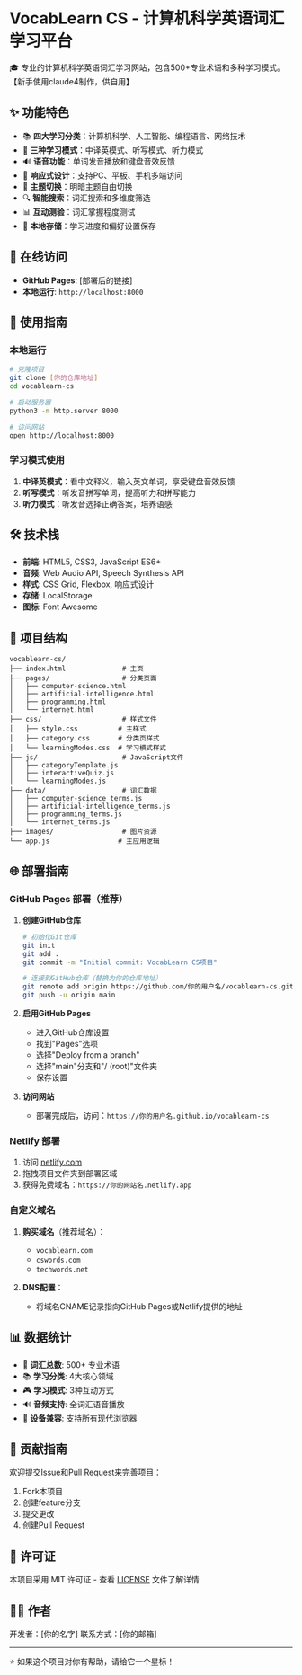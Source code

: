 # VocabLearn CS - 计算机科学英语词汇学习平台

🎓 专业的计算机科学英语词汇学习网站，包含500+专业术语和多种学习模式。
【新手使用claude4制作，供自用】
## ✨ 功能特色

- 📚 **四大学习分类**：计算机科学、人工智能、编程语言、网络技术
- 🎯 **三种学习模式**：中译英模式、听写模式、听力模式
- 🔊 **语音功能**：单词发音播放和键盘音效反馈
- 📱 **响应式设计**：支持PC、平板、手机多端访问
- 🌙 **主题切换**：明暗主题自由切换
- 🔍 **智能搜索**：词汇搜索和多维度筛选
- 📊 **互动测验**：词汇掌握程度测试
- 💾 **本地存储**：学习进度和偏好设置保存

## 🚀 在线访问

- **GitHub Pages**: [部署后的链接]
- **本地运行**: `http://localhost:8000`

## 📖 使用指南

### 本地运行
```bash
# 克隆项目
git clone [你的仓库地址]
cd vocablearn-cs

# 启动服务器
python3 -m http.server 8000

# 访问网站
open http://localhost:8000
```

### 学习模式使用
1. **中译英模式**：看中文释义，输入英文单词，享受键盘音效反馈
2. **听写模式**：听发音拼写单词，提高听力和拼写能力  
3. **听力模式**：听发音选择正确答案，培养语感

## 🛠️ 技术栈

- **前端**: HTML5, CSS3, JavaScript ES6+
- **音频**: Web Audio API, Speech Synthesis API
- **样式**: CSS Grid, Flexbox, 响应式设计
- **存储**: LocalStorage
- **图标**: Font Awesome

## 📁 项目结构

```
vocablearn-cs/
├── index.html              # 主页
├── pages/                  # 分类页面
│   ├── computer-science.html
│   ├── artificial-intelligence.html
│   ├── programming.html
│   └── internet.html
├── css/                    # 样式文件
│   ├── style.css          # 主样式
│   ├── category.css       # 分类页样式
│   └── learningModes.css  # 学习模式样式
├── js/                     # JavaScript文件
│   ├── categoryTemplate.js
│   ├── interactiveQuiz.js
│   └── learningModes.js
├── data/                   # 词汇数据
│   ├── computer-science_terms.js
│   ├── artificial-intelligence_terms.js
│   ├── programming_terms.js
│   └── internet_terms.js
├── images/                 # 图片资源
└── app.js                 # 主应用逻辑
```

## 🌐 部署指南

### GitHub Pages 部署（推荐）

1. **创建GitHub仓库**
   ```bash
   # 初始化Git仓库
   git init
   git add .
   git commit -m "Initial commit: VocabLearn CS项目"
   
   # 连接到GitHub仓库（替换为你的仓库地址）
   git remote add origin https://github.com/你的用户名/vocablearn-cs.git
   git push -u origin main
   ```

2. **启用GitHub Pages**
   - 进入GitHub仓库设置
   - 找到"Pages"选项
   - 选择"Deploy from a branch"
   - 选择"main"分支和"/ (root)"文件夹
   - 保存设置

3. **访问网站**
   - 部署完成后，访问：`https://你的用户名.github.io/vocablearn-cs`

### Netlify 部署

1. 访问 [netlify.com](https://netlify.com)
2. 拖拽项目文件夹到部署区域
3. 获得免费域名：`https://你的网站名.netlify.app`

### 自定义域名

1. **购买域名**（推荐域名）：
   - `vocablearn.com`
   - `cswords.com` 
   - `techwords.net`

2. **DNS配置**：
   - 将域名CNAME记录指向GitHub Pages或Netlify提供的地址

## 📊 数据统计

- 🎯 **词汇总数**: 500+ 专业术语
- 📚 **学习分类**: 4大核心领域
- 🎮 **学习模式**: 3种互动方式
- 🔊 **音频支持**: 全词汇语音播放
- 📱 **设备兼容**: 支持所有现代浏览器

## 🤝 贡献指南

欢迎提交Issue和Pull Request来完善项目：

1. Fork本项目
2. 创建feature分支
3. 提交更改
4. 创建Pull Request

## 📄 许可证

本项目采用 MIT 许可证 - 查看 [LICENSE](LICENSE) 文件了解详情

## 👨‍💻 作者

开发者：[你的名字]
联系方式：[你的邮箱]

---

⭐ 如果这个项目对你有帮助，请给它一个星标！ 
